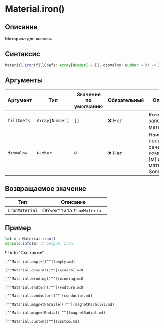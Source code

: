 # Material.iron()

## Описание
Материал для железа.

## Синтаксис
```javascript
Material.iron(fillCoefs: Array[Number] = [], dsomaloy: Number = 0) -> IronMaterial
``` 

## Аргументы

| Аргумент      | Тип                 | Значение по умолчанию | Обязательный | Описание                                                  |
|---------------|----------------------|------------------------|--------------|-----------------------------------------------------------|
| `fillCoefs`   | `Array[Number]`     | `[]`                      | ❌ Нет        | Коэффициент заполнения материала.                         |
| `dsomaloy`    | `Number`              | `0`                      | ❌ Нет        | Наименьшее поперечное сечение компонента [м] для материала Somaloy. |

## Возвращаемое значение

| Тип                                      | Описание                                  |
|------------------------------------------|-------------------------------------------|
| [`IronMaterial`](./../../../types/materials/IronMaterial/index.md) | Объект типа `IronMaterial`. |

## Пример
``` javascript linenums="1"
let m = Material.iron()
console.info(m) // output: Iron
``` 

!!! info "См. также"

    [^^Material.empty()^^](empty.md)

    [^^Material.general()^^](general.md)

    [^^Material.winding()^^](winding.md)

    [^^Material.endturn()^^](endturn.md)

    [^^Material.conductor()^^](conductor.md)

    [^^Material.magnetParallel()^^](magnetParallel.md)

    [^^Material.magnetRadial()^^](magnetRadial.md)
    
    [^^Material.custom()^^](custom.md)
